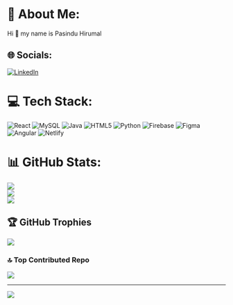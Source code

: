 # 💫 About Me:
Hi 👋 my name is Pasindu Hirumal<br>


## 🌐 Socials:
[![LinkedIn](https://img.shields.io/badge/LinkedIn-%230077B5.svg?logo=linkedin&logoColor=white)](https://linkedin.com/in/pasindu-hirumal-b0a37029b) 

# 💻 Tech Stack:
![React](https://img.shields.io/badge/react-%2320232a.svg?style=for-the-badge&logo=react&logoColor=%2361DAFB) ![MySQL](https://img.shields.io/badge/mysql-4479A1.svg?style=for-the-badge&logo=mysql&logoColor=white) ![Java](https://img.shields.io/badge/java-%23ED8B00.svg?style=for-the-badge&logo=openjdk&logoColor=white) ![HTML5](https://img.shields.io/badge/html5-%23E34F26.svg?style=for-the-badge&logo=html5&logoColor=white) ![Python](https://img.shields.io/badge/python-3670A0?style=for-the-badge&logo=python&logoColor=ffdd54) ![Firebase](https://img.shields.io/badge/firebase-a08021?style=for-the-badge&logo=firebase&logoColor=ffcd34) ![Figma](https://img.shields.io/badge/figma-%23F24E1E.svg?style=for-the-badge&logo=figma&logoColor=white) ![Angular](https://img.shields.io/badge/angular-%23DD0031.svg?style=for-the-badge&logo=angular&logoColor=white) ![Netlify](https://img.shields.io/badge/netlify-%23000000.svg?style=for-the-badge&logo=netlify&logoColor=#00C7B7)
# 📊 GitHub Stats:
![](https://github-readme-stats.vercel.app/api?username=pasinduhirumal&theme=dark&hide_border=false&include_all_commits=false&count_private=false)<br/>
![](https://github-readme-streak-stats.herokuapp.com/?user=pasinduhirumal&theme=dark&hide_border=false)<br/>
![](https://github-readme-stats.vercel.app/api/top-langs/?username=pasinduhirumal&theme=dark&hide_border=false&include_all_commits=false&count_private=false&layout=compact)

## 🏆 GitHub Trophies
![](https://github-profile-trophy.vercel.app/?username=pasinduhirumal&theme=radical&no-frame=false&no-bg=false&margin-w=4)

### 🔝 Top Contributed Repo
![](https://github-contributor-stats.vercel.app/api?username=pasinduhirumal&limit=5&theme=dark&combine_all_yearly_contributions=true)

---
[![](https://visitcount.itsvg.in/api?id=pasinduhirumal&icon=0&color=0)](https://visitcount.itsvg.in)

<!-- Proudly created with GPRM ( https://gprm.itsvg.in ) -->
